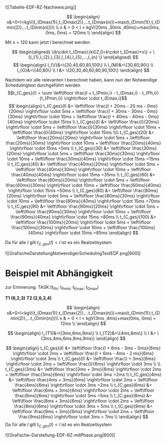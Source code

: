 ![[Tabelle-EDF-RZ-Nachweis.png]]

$$ $$
$$
\begin{align}
x&=0<I<kgV(t_{Dmax(1)},t_{Dmax(2)},...t_{Dmax(n)})+max(t_{Dmin(1)},t_{Dmin(2)},...t_{Dmin(n)})\\
\\
x  & = 0 < I < kgV(20ms ,30ms ,40ms)+max(0ms, 0ms, 0ms) = 120ms \\
\end{align}
$$

Mit x = 120 kann jetzt $I$ berechnet werden

$$
\begin{aligned} 
\{k\cdot t_{Dmax}∣k∈Z,0<k\cdot t_{Dmax}<x\} = \{I_{1},I_{2},I_{3},I_{4},I_{5},...,I_{n} \} 
\end{aligned} 
$$
$$
\begin{align}
I_{V}&=\{20,40,60,80,100\} \\
I_{M}&=\{30,60,90\} \\
I_{G}&=\{40,80\} \\
I &= \{20,30,40,60,80,90,100\}
\end{align}
$$


Nachdem wir alle relevanten I berechnet haben, kann nun der Notwendige Schedulingtest durchgeführt werden
$$t_{C,ges}(I) = \sum \left\lfloor \frac{I + t_{Pmin,i} - t_{Dmax,i} - t_{Ph,i}}{t_{Pmin,i}} \right\rfloor \cdot t_{Emax,i}$$
$$
\begin{align}
t_{C,ges}(I) &= 
\left\lfloor \frac{I + 20ms - 20 ms - 0ms}{20ms} \right\rfloor \cdot 5ms +
\left\lfloor \frac{I + 30ms - 30ms - 0ms}{30ms} \right\rfloor \cdot 10ms +
\left\lfloor \frac{I + 40ms - 40ms - 0ms}{40ms} \right\rfloor \cdot 15ms 
\\
t_{C,ges}(I) &= 
\left\lfloor \frac{I}{20ms} \right\rfloor \cdot 5ms +
\left\lfloor \frac{I}{30ms} \right\rfloor \cdot 10ms +
\left\lfloor \frac{I}{40ms} \right\rfloor \cdot 15ms 
\\\\
t_{C,ges}(20) &= 
\left\lfloor \frac{20ms}{20ms} \right\rfloor \cdot 5ms +
\left\lfloor \frac{20ms}{30ms} \right\rfloor \cdot 10ms +
\left\lfloor \frac{20ms}{40ms} \right\rfloor \cdot 15ms 
=5ms
\\
t_{C,ges}(30) &= 
\left\lfloor \frac{30ms}{20ms} \right\rfloor \cdot 5ms +
\left\lfloor \frac{30ms}{30ms} \right\rfloor \cdot 10ms +
\left\lfloor \frac{30ms}{40ms} \right\rfloor \cdot 15ms 
=15ms
\\
t_{C,ges}(40) &= 
\left\lfloor \frac{40ms}{20ms} \right\rfloor \cdot 5ms +
\left\lfloor \frac{40ms}{30ms} \right\rfloor \cdot 10ms +
\left\lfloor \frac{40ms}{40ms} \right\rfloor \cdot 15ms 
=35ms
\\
t_{C,ges}(60) &= 
\left\lfloor \frac{60ms}{20ms} \right\rfloor \cdot 5ms +
\left\lfloor \frac{60ms}{30ms} \right\rfloor \cdot 10ms +
\left\lfloor \frac{60ms}{40ms} \right\rfloor \cdot 15ms 
=50ms
\\
t_{C,ges}(80) &= 
\left\lfloor \frac{80ms}{20ms} \right\rfloor \cdot 5ms +
\left\lfloor \frac{80ms}{30ms} \right\rfloor \cdot 10ms +
\left\lfloor \frac{80ms}{40ms} \right\rfloor \cdot 15ms 
=70ms
\\
t_{C,ges}(90) &= 
\left\lfloor \frac{90ms}{20ms} \right\rfloor \cdot 5ms +
\left\lfloor \frac{90ms}{30ms} \right\rfloor \cdot 10ms +
\left\lfloor \frac{90ms}{40ms} \right\rfloor \cdot 15ms 
=80ms
\\
t_{C,ges}(100) &= 
\left\lfloor \frac{100ms}{20ms} \right\rfloor \cdot 5ms +
\left\lfloor \frac{100ms}{30ms} \right\rfloor \cdot 10ms +
\left\lfloor \frac{100ms}{40ms} \right\rfloor \cdot 15ms 
=85ms
\end{align}
$$

Da für alle $I$  gilt $t_{C,ges}(I)< I$  ist es ein Realzeitsystem

![[GrafischeDarstellungNotwendigerSchedulingTestEDF.png|600]]


# Beispiel mit Abhängigkeit
zur Erinnerung: 
TASK:(t<sub>Ph</sub>; t<sub>Pmin</sub>; t<sub>Emax</sub>; t<sub>Dmax</sub>)

**T1 (6,2,3)**
**T2 (2,6,3,4)**


$$
\begin{align}
x&=0<I<kgV(t_{Dmax(1)},t_{Dmax(2)},...t_{Dmax(n)})+max(t_{Dmin(1)},t_{Dmin(2)},...t_{Dmin(n)})\\
x  & = 0 < I < kgV(3ms ,4ms)+max(0ms, 0ms) = 12ms \\
\end{align}
$$

$$
\begin{align}
I_{T1}&=\{3ms,6ms,9ms\} \\
I_{T2}&=\{4ms,8ms\} \\
I &= \{3ms,4ms,6ms,8ms,9ms\}
\end{align}
$$

$$
\begin{align}
t_{C,ges}(I) &= 
\left\lfloor \frac{I + 6ms - 3ms - 0ms}{6ms} \right\rfloor \cdot 2ms +
\left\lfloor \frac{I + 6ms - 4ms - 2 ms}{6ms} \right\rfloor \cdot 3ms
\\
t_{C,ges}(I) &= 
\left\lfloor \frac{I + 3ms}{6ms} \right\rfloor \cdot 2ms +
\left\lfloor \frac{I}{6ms} \right\rfloor \cdot 3ms
\\
\\
t_{C,ges}(3ms) &= 
\left\lfloor \frac{3ms + 3ms}{6ms} \right\rfloor \cdot 2ms +
\left\lfloor \frac{3ms}{6ms} \right\rfloor \cdot 3ms
=2ms
\\
t_{C,ges}(4ms) &= 
\left\lfloor \frac{4ms + 3ms}{6ms} \right\rfloor \cdot 2ms +
\left\lfloor \frac{4ms}{6ms} \right\rfloor \cdot 3ms
=2ms
\\
t_{C,ges}(6ms) &= 
\left\lfloor \frac{6ms + 3ms}{6ms} \right\rfloor \cdot 2ms +
\left\lfloor \frac{6ms}{6ms} \right\rfloor \cdot 3ms
=5ms
\\
t_{C,ges}(8ms) &= 
\left\lfloor \frac{8ms + 3ms}{6ms} \right\rfloor \cdot 2ms +
\left\lfloor \frac{8ms}{6ms} \right\rfloor \cdot 3ms
= 5ms
\\
t_{C,ges}(9ms) &= 
\left\lfloor \frac{9ms + 3ms}{6ms} \right\rfloor \cdot 2ms +
\left\lfloor \frac{9ms}{6ms} \right\rfloor \cdot 3ms
= 7ms
\\
\end{align}
$$
Da für alle $I$  gilt $t_{C,ges}(I)< I$  ist es ein Realzeitsystem

![[Grafische-Darstellung-EDF-RZ-mitPhase.png|600]]
